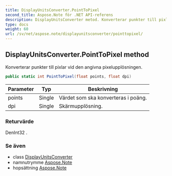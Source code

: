 ```yaml
---
title: DisplayUnitsConverter.PointToPixel
second_title: Aspose.Note för .NET API-referens
description: DisplayUnitsConverter metod. Konverterar punkter till pixlar vid den angivna pixelupplösningen.
type: docs
weight: 60
url: /sv/net/aspose.note/displayunitsconverter/pointtopixel/
---
```

## DisplayUnitsConverter.PointToPixel method

Konverterar punkter till pixlar vid den angivna pixelupplösningen.

```csharp
public static int PointToPixel(float points, float dpi)
```

| Parameter | Typ | Beskrivning |
| --- | --- | --- |
| points | Single | Värdet som ska konverteras i poäng. |
| dpi | Single | Skärmupplösning. |

### Returvärde

DenInt32 .

### Se även

* class [DisplayUnitsConverter](../)
* namnutrymme [Aspose.Note](../../displayunitsconverter/)
* hopsättning [Aspose.Note](../../../)


